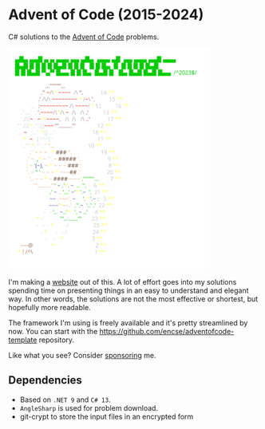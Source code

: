    # Advent of Code (2015-2024)
   C# solutions to the [Advent of Code](https://adventofcode.com) problems. 

   <a href="https://adventofcode.com"><img src="2023/calendar.svg" width="80%" /></a>

   I'm making a [website](https://aoc.csokavar.hu) out of this. A lot of effort goes into my solutions spending
   time on presenting things in an easy to understand and elegant way. In other words, the solutions are
   not the most effective or shortest, but hopefully more readable.
   
   The framework I'm using is freely available and it's pretty streamlined by now. You can start with the 
   https://github.com/encse/adventofcode-template repository.

   Like what you see? Consider [sponsoring](https://github.com/sponsors/encse) me.

   ## Dependencies
   - Based on `.NET 9` and `C# 13`. 
   - `AngleSharp` is used for problem download.
   - git-crypt to store the input files in an encrypted form
